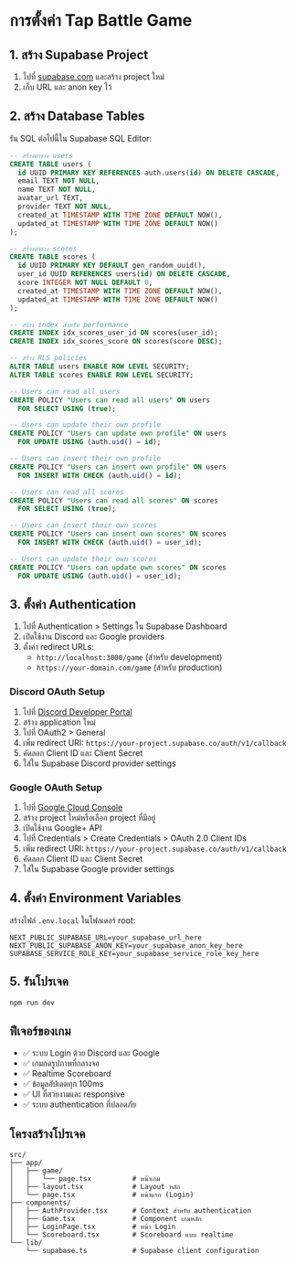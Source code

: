 # การตั้งค่า Tap Battle Game

## 1. สร้าง Supabase Project

1. ไปที่ [supabase.com](https://supabase.com) และสร้าง project ใหม่
2. เก็บ URL และ anon key ไว้

## 2. สร้าง Database Tables

รัน SQL ต่อไปนี้ใน Supabase SQL Editor:

```sql
-- สร้างตาราง users
CREATE TABLE users (
  id UUID PRIMARY KEY REFERENCES auth.users(id) ON DELETE CASCADE,
  email TEXT NOT NULL,
  name TEXT NOT NULL,
  avatar_url TEXT,
  provider TEXT NOT NULL,
  created_at TIMESTAMP WITH TIME ZONE DEFAULT NOW(),
  updated_at TIMESTAMP WITH TIME ZONE DEFAULT NOW()
);

-- สร้างตาราง scores
CREATE TABLE scores (
  id UUID PRIMARY KEY DEFAULT gen_random_uuid(),
  user_id UUID REFERENCES users(id) ON DELETE CASCADE,
  score INTEGER NOT NULL DEFAULT 0,
  created_at TIMESTAMP WITH TIME ZONE DEFAULT NOW(),
  updated_at TIMESTAMP WITH TIME ZONE DEFAULT NOW()
);

-- สร้าง index สำหรับ performance
CREATE INDEX idx_scores_user_id ON scores(user_id);
CREATE INDEX idx_scores_score ON scores(score DESC);

-- สร้าง RLS policies
ALTER TABLE users ENABLE ROW LEVEL SECURITY;
ALTER TABLE scores ENABLE ROW LEVEL SECURITY;

-- Users can read all users
CREATE POLICY "Users can read all users" ON users
  FOR SELECT USING (true);

-- Users can update their own profile
CREATE POLICY "Users can update own profile" ON users
  FOR UPDATE USING (auth.uid() = id);

-- Users can insert their own profile
CREATE POLICY "Users can insert own profile" ON users
  FOR INSERT WITH CHECK (auth.uid() = id);

-- Users can read all scores
CREATE POLICY "Users can read all scores" ON scores
  FOR SELECT USING (true);

-- Users can insert their own scores
CREATE POLICY "Users can insert own scores" ON scores
  FOR INSERT WITH CHECK (auth.uid() = user_id);

-- Users can update their own scores
CREATE POLICY "Users can update own scores" ON scores
  FOR UPDATE USING (auth.uid() = user_id);
```

## 3. ตั้งค่า Authentication

1. ไปที่ Authentication > Settings ใน Supabase Dashboard
2. เปิดใช้งาน Discord และ Google providers
3. ตั้งค่า redirect URLs:
   - `http://localhost:3000/game` (สำหรับ development)
   - `https://your-domain.com/game` (สำหรับ production)

### Discord OAuth Setup
1. ไปที่ [Discord Developer Portal](https://discord.com/developers/applications)
2. สร้าง application ใหม่
3. ไปที่ OAuth2 > General
4. เพิ่ม redirect URI: `https://your-project.supabase.co/auth/v1/callback`
5. คัดลอก Client ID และ Client Secret
6. ใส่ใน Supabase Discord provider settings

### Google OAuth Setup
1. ไปที่ [Google Cloud Console](https://console.cloud.google.com)
2. สร้าง project ใหม่หรือเลือก project ที่มีอยู่
3. เปิดใช้งาน Google+ API
4. ไปที่ Credentials > Create Credentials > OAuth 2.0 Client IDs
5. เพิ่ม redirect URI: `https://your-project.supabase.co/auth/v1/callback`
6. คัดลอก Client ID และ Client Secret
7. ใส่ใน Supabase Google provider settings

## 4. ตั้งค่า Environment Variables

สร้างไฟล์ `.env.local` ในโฟลเดอร์ root:

```env
NEXT_PUBLIC_SUPABASE_URL=your_supabase_url_here
NEXT_PUBLIC_SUPABASE_ANON_KEY=your_supabase_anon_key_here
SUPABASE_SERVICE_ROLE_KEY=your_supabase_service_role_key_here
```

## 5. รันโปรเจค

```bash
npm run dev
```

## ฟีเจอร์ของเกม

- ✅ ระบบ Login ด้วย Discord และ Google
- ✅ เกมกดรูปภาพที่กลางจอ
- ✅ Realtime Scoreboard
- ✅ ข้อมูลอัปเดตทุก 100ms
- ✅ UI ที่สวยงามและ responsive
- ✅ ระบบ authentication ที่ปลอดภัย

## โครงสร้างโปรเจค

```
src/
├── app/
│   ├── game/
│   │   └── page.tsx          # หน้าเกม
│   ├── layout.tsx            # Layout หลัก
│   └── page.tsx              # หน้าแรก (Login)
├── components/
│   ├── AuthProvider.tsx      # Context สำหรับ authentication
│   ├── Game.tsx              # Component เกมหลัก
│   ├── LoginPage.tsx         # หน้า Login
│   └── Scoreboard.tsx        # Scoreboard แบบ realtime
└── lib/
    └── supabase.ts           # Supabase client configuration
``` 